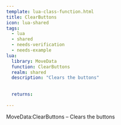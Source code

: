 ```yaml
---
template: lua-class-function.html
title: ClearButtons
icon: lua-shared
tags:
  - lua
  - shared
  - needs-verification
  - needs-example
lua:
  library: MoveData
  function: ClearButtons
  realm: shared
  description: "Clears the buttons"
  
  
  returns:
    
---
```


<div class="lua__search__keywords">
MoveData:ClearButtons &#x2013; Clears the buttons
</div>
